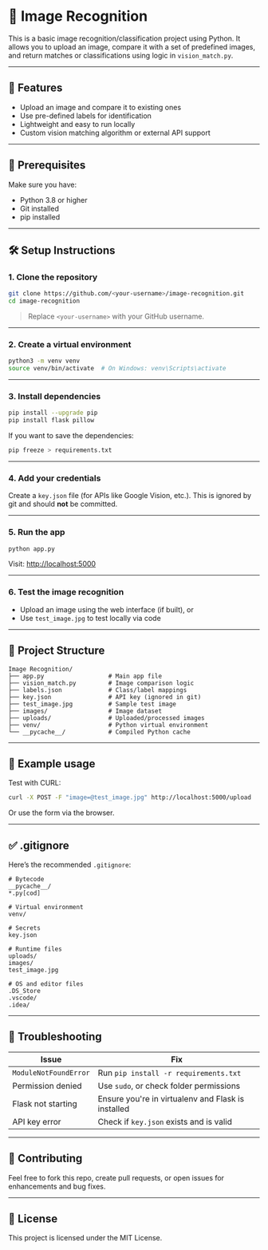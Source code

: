 # 🧠 Image Recognition

This is a basic image recognition/classification project using Python. It allows you to upload an image, compare it with a set of predefined images, and return matches or classifications using logic in `vision_match.py`.

---

## 🚀 Features

- Upload an image and compare it to existing ones
- Use pre-defined labels for identification
- Lightweight and easy to run locally
- Custom vision matching algorithm or external API support

---

## 🔧 Prerequisites

Make sure you have:

- Python 3.8 or higher
- Git installed
- pip installed

---

## 🛠️ Setup Instructions

### 1. **Clone the repository**

```bash
git clone https://github.com/<your-username>/image-recognition.git
cd image-recognition
```

> Replace `<your-username>` with your GitHub username.

---

### 2. **Create a virtual environment**

```bash
python3 -m venv venv
source venv/bin/activate  # On Windows: venv\Scripts\activate
```

---

### 3. **Install dependencies**

```bash
pip install --upgrade pip
pip install flask pillow
```

If you want to save the dependencies:

```bash
pip freeze > requirements.txt
```

---

### 4. **Add your credentials**

Create a `key.json` file (for APIs like Google Vision, etc.). This is ignored by git and should **not** be committed.

---

### 5. **Run the app**

```bash
python app.py
```

Visit: [http://localhost:5000](http://localhost:5000)

---

### 6. **Test the image recognition**

- Upload an image using the web interface (if built), or
- Use `test_image.jpg` to test locally via code

---

## 📁 Project Structure

```
Image Recognition/
├── app.py                  # Main app file
├── vision_match.py         # Image comparison logic
├── labels.json             # Class/label mappings
├── key.json                # API key (ignored in git)
├── test_image.jpg          # Sample test image
├── images/                 # Image dataset
├── uploads/                # Uploaded/processed images
├── venv/                   # Python virtual environment
└── __pycache__/            # Compiled Python cache
```

---

## 🧪 Example usage

Test with CURL:

```bash
curl -X POST -F "image=@test_image.jpg" http://localhost:5000/upload
```

Or use the form via the browser.

---

## ✅ .gitignore

Here’s the recommended `.gitignore`:

```gitignore
# Bytecode
__pycache__/
*.py[cod]

# Virtual environment
venv/

# Secrets
key.json

# Runtime files
uploads/
images/
test_image.jpg

# OS and editor files
.DS_Store
.vscode/
.idea/
```

---

## 🐛 Troubleshooting

| Issue | Fix |
|-------|-----|
| `ModuleNotFoundError` | Run `pip install -r requirements.txt` |
| Permission denied | Use `sudo`, or check folder permissions |
| Flask not starting | Ensure you're in virtualenv and Flask is installed |
| API key error | Check if `key.json` exists and is valid |

---

## 🙌 Contributing

Feel free to fork this repo, create pull requests, or open issues for enhancements and bug fixes.

---

## 📄 License

This project is licensed under the MIT License.
